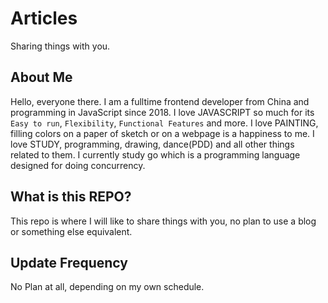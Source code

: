 # Articles
Sharing things with you.

## About Me
Hello, everyone there. I am a fulltime frontend developer from China and programming in JavaScript since 2018.
I love JAVASCRIPT so much for its `Easy to run`, `Flexibility`, `Functional Features` and more.
I love PAINTING, filling colors on a paper of sketch or on a webpage is a happiness to me.
I love STUDY, programming, drawing, dance(PDD) and all other things related to them.
I currently study go which is a programming language designed for doing concurrency.

## What is this REPO?
This repo is where I will like to share things with you, no plan to use a blog or something else equivalent.

## Update Frequency
No Plan at all, depending on my own schedule.
